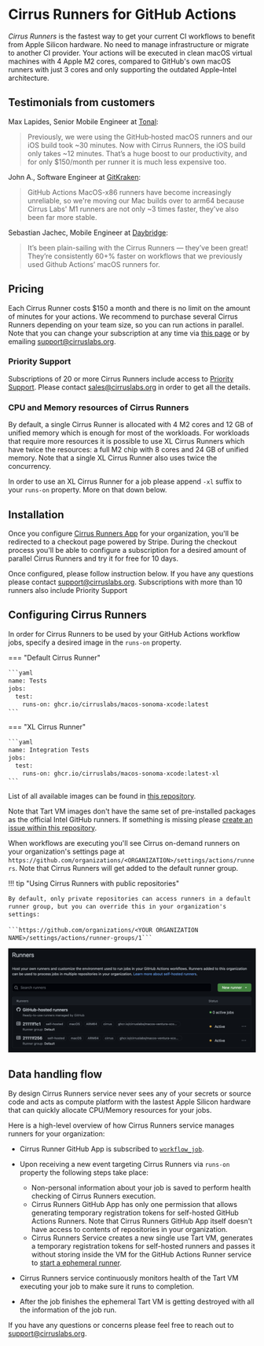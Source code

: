 # Cirrus Runners for GitHub Actions

*Cirrus Runners* is the fastest way to get your current CI workflows to benefit from Apple Silicon hardware. No need to manage infrastructure or migrate to another CI provider.
Your actions will be executed in clean macOS virtual machines with 4 Apple M2 cores, compared to GitHub's own macOS runners with just 3 cores and only supporting the outdated Apple–Intel architecture.

## Testimonials from customers

Max Lapides, Senior Mobile Engineer at [Tonal](https://www.tonal.com/):

> Previously, we were using the GitHub‑hosted macOS runners and our iOS build took ~30 minutes. Now with Cirrus Runners, the iOS build only takes ~12 minutes. That’s a huge boost to our productivity, and for only $150/month per runner it is much less expensive too.

John A., Software Engineer at [GitKraken](https://www.gitkraken.com/):

> GitHub Actions MacOS-x86 runners have become increasingly unreliable, so we're moving our Mac builds over to arm64 because Cirrus Labs' M1 runners are not only ~3 times faster, they've also been far more stable.

Sebastian Jachec, Mobile Engineer at [Daybridge](https://www.daybridge.com/):

> It’s been plain-sailing with the Cirrus Runners — they’ve been great! They’re consistently 60+% faster on workflows that we previously used Github Actions’ macOS runners for.

## Pricing

Each Cirrus Runner costs $150 a month and there is no limit on the amount of minutes for your actions.
We recommend to purchase several Cirrus Runners depending on your team size, so you can run actions in
parallel. Note that you can change your subscription at any time via [this page](https://billing.stripe.com/p/login/3cs7vNbzo92p7fy3cc)
or by emailing [support@cirruslabs.org](mailto:support@cirruslabs.org).

### Priority Support

Subscriptions of 20 or more Cirrus Runners include access to [Priority Support](../licensing.md#priority-support).
Please contact [sales@cirruslabs.org](mailto:sales@cirruslabs.org) in order to get all the details.

### CPU and Memory resources of Cirrus Runners

By default, a single Cirrus Runner is allocated with 4 M2 cores and 12 GB of unified memory which is enough for most of the workloads.
For workloads that require more resources it is possible to use XL Cirrus Runners which have twice the resources: a full M2 chip with 8 cores
and 24 GB of unified memory. Note that a single XL Cirrus Runner also uses twice the concurrency.

In order to use an XL Cirrus Runner for a job please append `-xl` suffix to your `runs-on` property. More on that down below.

## Installation

Once you configure [Cirrus Runners App](https://github.com/apps/cirrus-runners) for your organization, you'll be redirected
to a checkout page powered by Stripe. During the checkout process you'll be able to configure a subscription for
a desired amount of parallel Cirrus Runners and try it for free for 10 days.

Once configured, please follow instruction below. If you have any questions please contact [support@cirruslabs.org](mailto:support@cirruslabs.org).
Subscriptions with more than 10 runners also include Priority Support 

## Configuring Cirrus Runners

In order for Cirrus Runners to be used by your GitHub Actions workflow jobs, specify a desired image in the `runs-on` property.

=== "Default Cirrus Runner"

    ```yaml
    name: Tests
    jobs:
      test:
        runs-on: ghcr.io/cirruslabs/macos-sonoma-xcode:latest
    ```

=== "XL Cirrus Runner"

    ```yaml
    name: Integration Tests
    jobs:
      test:
        runs-on: ghcr.io/cirruslabs/macos-sonoma-xcode:latest-xl
    ```

List of all available images can be found in [this repository](https://github.com/cirruslabs/macos-image-templates).

Note that Tart VM images don't have the same set of pre-installed packages as the official Intel GitHub runners.
If something is missing please [create an issue within this repository](https://github.com/cirruslabs/macos-image-templates/issues/new).

When workflows are executing you'll see Cirrus on-demand runners on your organization's settings page at `https://github.com/organizations/<ORGANIZATION>/settings/actions/runners`.
Note that Cirrus Runners will get added to the default runner group.

!!! tip "Using Cirrus Runners with public repositories"

    By default, only private repositories can access runners in a default runner group, but you can override this in your organization's settings:

    ```https://github.com/organizations/<YOUR ORGANIZATION NAME>/settings/actions/runner-groups/1```

![](/assets/images/TartGHARunners.png)

## Data handling flow

By design Cirrus Runners service never sees any of your secrets or source code and acts as compute platform with the lastest
Apple Silicon hardware that can quickly allocate CPU/Memory resources for your jobs.

Here is a high-level overview of how Cirrus Runners service manages runners for your organization:

- Cirrus Runner GitHub App is subscribed to [`workflow_job`](https://docs.github.com/en/webhooks/webhook-events-and-payloads#workflow_job).
- Upon receiving a new event targeting Cirrus Runners via `runs-on` property the following steps take place:

    - Non-personal information about your job is saved to perform health checking of Cirrus Runners execution.
    - Cirrus Runners GitHub App has only one permission that allows generating temporary registration tokens for
      self-hosted GitHub Actions Runners. Note that Cirrus Runners GitHub App itself doesn't have access to contents of
      repositories in your organization.
    - Cirrus Runners Service creates a new single use Tart VM, generates a temporary registration tokens for self-hosted runners
      and passes it without storing inside the VM for the GitHub Actions Runner service to [start a ephemeral runner](https://github.blog/changelog/2021-09-20-github-actions-ephemeral-self-hosted-runners-new-webhooks-for-auto-scaling/).

- Cirrus Runners service continuously monitors health of the Tart VM executing your job to make sure it runs to completion.
- After the job finishes the ephemeral Tart VM is getting destroyed with all the information of the job run.

If you have any questions or concerns please feel free to reach out to [support@cirruslabs.org](mailto:support@cirruslabs.org).
